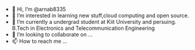 - 👋 Hi, I’m @arnab8335
- 👀 I’m interested in learning new stuff,cloud computing and open source.
- 🌱 I’m currently a undergrad student at Kiit University and persuing. B.Tech in Electronics and Telecommunication Engineering 
- 💞️ I’m looking to collaborate on ...
- 📫 How to reach me ...

<!---
arnab8335/arnab8335 is a ✨ special ✨ repository because its `README.md` (this file) appears on your GitHub profile.
You can click the Preview link to take a look at your changes.
--->
